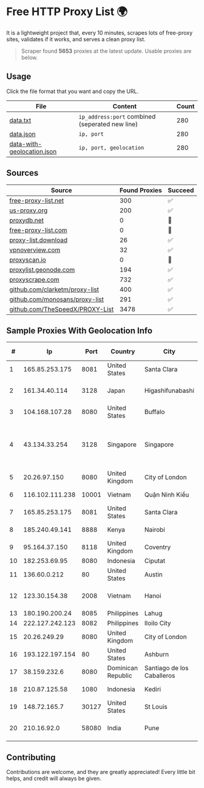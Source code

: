 
# Free HTTP Proxy List 🌍

It is a lightweight project that, every 10 minutes, scrapes lots of free-proxy sites, validates if it works, and serves a clean proxy list.


> Scraper found **5653** proxies at the latest update. Usable proxies are below.

## Usage

Click the file format that you want and copy the URL.


|File|Content|Count|
|----|-------|-----|
|[data.txt](https://raw.githubusercontent.com/themiralay/Proxy-List-World/master/data.txt)|`ip_address:port` combined (seperated new line)|280|
|[data.json](https://raw.githubusercontent.com/themiralay/Proxy-List-World/master/data.json)|`ip, port`|280|
|[data-with-geolocation.json](https://raw.githubusercontent.com/themiralay/Proxy-List-World/master/data-with-geolocation.json)|`ip, port, geolocation`|280|

## Sources

|Source|Found Proxies|Succeed|
|------|-------------|-------|
|[free-proxy-list.net](https://free-proxy-list.net)|300|✅|
|[us-proxy.org](https://www.us-proxy.org)|200|✅|
|[proxydb.net](http://proxydb.net)|0|🚫|
|[free-proxy-list.com](https://free-proxy-list.com/?page=&port=&type%5B%5D=http&type%5B%5D=https&up_time=0&search=Search)|0|🚫|
|[proxy-list.download](https://www.proxy-list.download/HTTP)|26|✅|
|[vpnoverview.com](https://vpnoverview.com/privacy/anonymous-browsing/free-proxy-servers)|32|✅|
|[proxyscan.io](https://www.proxyscan.io)|0|🚫|
|[proxylist.geonode.com](https://proxylist.geonode.com/api/proxy-list?limit=300&page=1&sort_by=lastChecked&sort_type=desc&protocols=http,https)|194|✅|
|[proxyscrape.com](https://api.proxyscrape.com/v2/?request=displayproxies&protocol=http&timeout=10000&country=all&ssl=all&anonymity=all)|732|✅|
|[github.com/clarketm/proxy-list](https://raw.githubusercontent.com/clarketm/proxy-list/master/proxy-list-raw.txt)|400|✅|
|[github.com/monosans/proxy-list](https://raw.githubusercontent.com/monosans/proxy-list/main/proxies/http.txt)|291|✅|
|[github.com/TheSpeedX/PROXY-List](https://raw.githubusercontent.com/TheSpeedX/PROXY-List/master/http.txt)|3478|✅|


## Sample Proxies With Geolocation Info

|#|Ip|Port|Country|City|Internet Service Provider|
|-|--|----|-------|----|-------------------------|
|1|165.85.253.175|8081|United States|Santa Clara|Google LLC|
|2|161.34.40.114|3128|Japan|Higashifunabashi|NTT PC Communications, Inc.|
|3|104.168.107.28|8080|United States|Buffalo|HostPapa|
|4|43.134.33.254|3128|Singapore|Singapore|Shenzhen Tencent Computer Systems Company Limited|
|5|20.26.97.150|8080|United Kingdom|City of London|Microsoft Corporation|
|6|116.102.111.238|10001|Vietnam|Quận Ninh Kiều|Viettel Corporation|
|7|165.85.253.175|8081|United States|Santa Clara|Google LLC|
|8|185.240.49.141|8888|Kenya|Nairobi|Servercore Africa Ltd|
|9|95.164.37.150|8118|United Kingdom|Coventry|Stark Industries Solutions LTD|
|10|182.253.69.95|8080|Indonesia|Ciputat|BIZNET|
|11|136.60.0.212|80|United States|Austin|Google Fiber Inc.|
|12|123.30.154.38|2008|Vietnam|Hanoi|VietNam Post and Telecom Corporation|
|13|180.190.200.24|8085|Philippines|Lahug|Globe Telecom|
|14|222.127.242.123|8082|Philippines|Iloilo City|GLBB|
|15|20.26.249.29|8080|United Kingdom|City of London|Microsoft Corporation|
|16|193.122.197.154|80|United States|Ashburn|Oracle Corporation|
|17|38.159.232.6|8080|Dominican Republic|Santiago de los Caballeros|Lightwave S.R.L|
|18|210.87.125.58|1080|Indonesia|Kediri|CV Brawijaya Giga Network|
|19|148.72.165.7|30127|United States|St Louis|GoDaddy.com|
|20|210.16.92.0|58080|India|Pune|Shree Balaji Infoway Private Limited|



## Contributing

Contributions are welcome, and they are greatly appreciated! Every
little bit helps, and credit will always be given.

